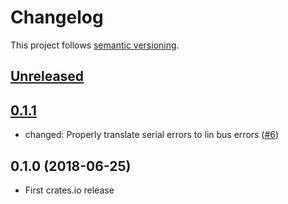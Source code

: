 # Changelog

This project follows [semantic versioning](https://semver.org/).

## [Unreleased]

## [0.1.1]

 * changed: Properly translate serial errors to lin bus errors
   ([#6](https://github.com/Sensirion/lin-bus-driver-serial-rs/pull/6))

## 0.1.0 (2018-06-25)

 * First crates.io release

[Unreleased]: https://github.com/Sensirion/lin-bus-driver-serial-rs/compare/v0.1.0...HEAD
[0.1.1]: https://github.com/Sensirion/lin-bus-driver-serial-rs/compare/v0.1.0...v0.1.1
